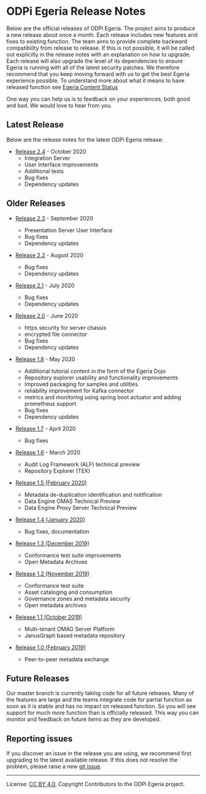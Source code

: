<!-- SPDX-License-Identifier: CC-BY-4.0 -->
<!-- Copyright Contributors to the ODPi Egeria project. -->

# ODPi Egeria Release Notes

Below are the official releases of ODPi Egeria.  The project aims to
produce a new release about once a month.  Each release includes
new features and fixes to existing function.  The team aims to
provide complete backward compatibility from release to release.
If this is not possible, it will be called out explicitly in the
release notes with an explanation on how to upgrade.
Each release will also upgrade the level of its dependencies to
ensure Egeria is running with all of the latest security patches.
We therefore recommend that you keep moving forward with us to
get the best Egeria experience possible.
To understand more about what it means to have released function see
[Egeria Content Status](../open-metadata-publication/website/content-status)

One way you can help us is to feedback on your experiences, both good
and bad.  We would love to hear from you.

## Latest Release

Below are the release notes for the latest ODPi Egeria release:

 * [Release 2.4](release-notes-2-2.md) - October 2020
    * Integration Server
    * User Interface improvements
    * Additional tests
    * Bug fixes
    * Dependency updates

## Older Releases

* [Release 2.3](release-notes-2-2.md) - September 2020
    * Presentation Server User Interface
    * Bug fixes
    * Dependency updates

* [Release 2.2](release-notes-2-2.md) - August 2020
    * Bug fixes
    * Dependency updates

 * [Release 2.1](release-notes-2-1.md) - July 2020
    * Bug fixes
    * Dependency updates

 * [Release 2.0](release-notes-2-0.md) - June 2020
    * https security for server chassis
    * encrypted file connector
    * Bug fixes
    * Dependency updates

* [Release 1.8](release-notes-1-8.md) - May 2020
    * Additional tutorial content in the form of the Egeria Dojo
    * Repository explorer usability and functionality improvements
    * Improved packaging for samples and utilities
    * reliability improvement for Kafka connector
    * metrics and monitoring using spring boot actuator and adding prometheus support
    * Bug fixes
    * Dependency updates
    
* [Release 1.7](release-notes-1-7.md) - April 2020
    * Bug fixes
    
* [Release 1.6](release-notes-1-6.md) - March 2020

    * Audit Log Framework (ALF) technical preview
    * Repository Explorer (TEX) 

* [Release 1.5 (February 2020)](release-notes-1-5.md) 
    * Metadata de-duplication identification and notification
    * Data Engine OMAS Technical Preview
    * Data Engine Proxy Server Technical Preview
    
* [Release 1.4 (January 2020)](release-notes-1-4.md) 
    * Bug fixes, documentation
    
* [Release 1.3 (December 2019)](release-notes-1-3.md)
    * Conformance test suite improvements
    * Open Metadata Archives
    
* [Release 1.2 (November 2019)](release-notes-1-2.md)
    * Conformance test suite
    * Asset cataloging and consumption
    * Governance zones and metadata security
    * Open metadata archives

* [Release 1.1 (October 2019)](release-notes-1-1.md)
    * Multi-tenant OMAG Server Platform
    * JanusGraph based metadata repository

* [Release 1.0 (February 2019)](release-notes-1-0.md)
    * Peer-to-peer metadata exchange


## Future Releases

Our master branch is currently taking code for all future releases.
Many of the features are large and the teams integrate code for
partial function as soon as it is stable and has no impact on released function.
So you will see support for much more function than is officially released.
This way you can monitor and feedback on future items as they are developed.

## Reporting issues

If you discover an issue in the release you are using, we recommend
first upgrading to the latest available release.  If this does not
resolve the problem, please raise a new
[git issue](https://github.com/odpi/egeria).


----
License: [CC BY 4.0](https://creativecommons.org/licenses/by/4.0/),
Copyright Contributors to the ODPi Egeria project.

